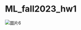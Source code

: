 # ML_fall2023_hw1
![圖片6](https://github.com/youyaochen/MachineLearning_Project1/assets/126992339/779ba838-86e6-4d0e-9dde-f7303a5b6842)

